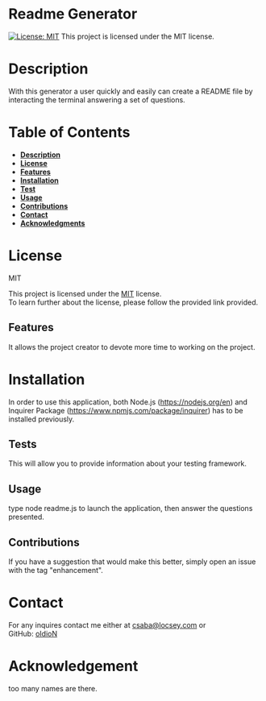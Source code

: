 #  Readme Generator 
    

[![License: MIT](https://img.shields.io/badge/License-MIT-yellow.svg?style=for-the-badge)](https://opensource.org/licenses/MIT) This project is licensed under the MIT license.

# Description
With this generator a user quickly and easily can create a README file by interacting the terminal answering a set of questions.

# Table of Contents
- **[Description](#description)**
- **[License](#license)**
- **[Features](#features)**
- **[Installation](#installation)**
- **[Test](#tests)**
- **[Usage](#usage)**
- **[Contributions](#contributions)**
- **[Contact](#contact)**
- **[Acknowledgments](#acknowledgments)**

# License
MIT

This project is licensed under the [MIT](https://opensource.org/licenses/mit) license. <br>
To learn further about the license, please follow the provided link provided.

## Features
It allows the project creator to devote more time to working on the project.

# Installation
In order to use this application, both Node.js (https://nodejs.org/en) and Inquirer Package (https://www.npmjs.com/package/inquirer) has to be installed previously.

## Tests
This will allow you to provide information about your testing framework.

## Usage
type node readme.js to launch the application, then answer the questions presented.

## Contributions
If you have a suggestion that would make this better, simply open an issue with the tag "enhancement".

# Contact
For any inquires contact me either at csaba@locsey.com or     
GitHub: [oIdioN](https://github.com/oIdioN)

# Acknowledgement
too many names are there.  

